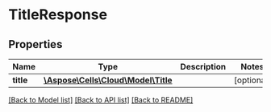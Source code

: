 # TitleResponse

## Properties
Name | Type | Description | Notes
------------ | ------------- | ------------- | -------------
**title** | [**\Aspose\Cells\Cloud\Model\Title**](Title.md) |  | [optional] 

[[Back to Model list]](../README.md#documentation-for-models) [[Back to API list]](../README.md#documentation-for-api-endpoints) [[Back to README]](../README.md)


